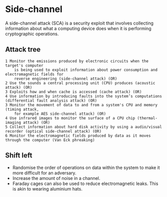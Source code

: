 # Side-channel

A side-channel attack (SCA) is a security exploit that involves collecting information about what a computing device 
does when it is performing cryptographic operations.

## Attack tree

```text
1 Monitor the emissions produced by electronic circuits when the target's computer 
    is being used to exploit information about power consumption and electromagnetic fields for 
    reverse engineering (side-channel attack) (OR)
2 Use the sounds a central processing unit (CPU) produces (acoustic attack) (OR)
3 Exploits how and when cache is accessed (cache attack) (OR)
4 Use information by introducing faults into the system’s computations (differential fault analysis attack) (OR)
3 Monitor the movement of data to and from a system's CPU and memory (timing attack, 
    for example AES side-channel attack) (OR)
4 Use infrared images to monitor the surface of a CPU chip (thermal-imaging attack) (OR)
5 Collect information about hard disk activity by using a audio/visual recorder (optical side-channel attack) (OR)
6 Monitor the electromagnetic fields produced by data as it moves through the computer (Van Eck phreaking)
```

## Shift left

* Randomise the order of operations on data within the system to make it more difficult for an adversary.
* Increase the amount of noise in a channel.
* Faraday cages can also be used to reduce electromagnetic leaks. This is akin to wearing aluminium hats.


